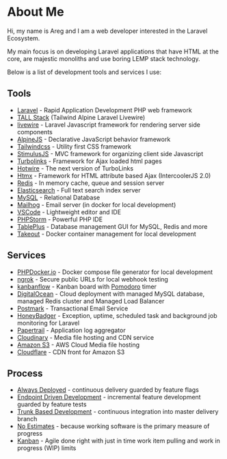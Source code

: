 # About Me

Hi, my name is Areg and I am a web developer interested in the Laravel Ecosystem.

My main focus is on developing Laravel applications that have HTML at the core, are majestic monoliths and use boring LEMP stack technology.

Below is a list of development tools and services I use:

## Tools

- [Laravel](https://laravel.com) - Rapid Application Development PHP web framework
- [TALL Stack](https://tallstack.dev/) (Tailwind Alpine Laravel Livewire)
- [livewire](https://laravel-livewire.com) - Laravel Javascript framework for rendering server side components
- [AlpineJS](https://laravel-livewire.com/docs/alpine-js) - Declarative JavaScript behavior framework
- [Tailwindcss](https://tailwindcss.com/) - Utility first CSS framework
- [StimulusJS](https://stimulusjs.org) - MVC framework for organizing client side Javascript
- [Turbolinks](https://github.com/turbolinks/turbolinks) - Framework for Ajax loaded html pages
- [Hotwire](https://hotwire.dev/) - The next version of TurboLinks
- [Htmx](https://htmx.org) - Framework for HTML attribute based Ajax (IntercoolerJS 2.0)
- [Redis](https://redis.io/) - In memory cache, queue and session server
- [Elasticsearch](https://www.elastic.co/what-is/elasticsearch) - Full text search index server
- [MySQL](https://www.mysql.com/) - Relational Database
- [Mailhog](https://blog.mailtrap.io/mailhog-explained/) - Email server (in docker for local development)
- [VSCode](https://code.visualstudio.com/) - Lightweight editor and IDE
- [PHPStorm](https://www.jetbrains.com/phpstorm/) - Powerful PHP IDE
- [TablePlus](https://tableplus.com/) - Database management GUI for MySQL, Redis and more
- [Takeout](https://github.com/tighten/takeout) - Docker container management for local development

## Services

- [PHPDocker.io](https://phpdocker.io/) - Docker compose file generator for local development
- [ngrok](https://ngrok.com/) - Secure public URLs for local webhook testing
- [kanbanflow](https://kanbanflow.com/) - Kanban board with [Pomodoro](https://en.wikipedia.org/wiki/Pomodoro_Technique) timer
- [DigitalOcean](https://www.digitalocean.com/) - Cloud deployment with managed MySQL database, managed Redis cluster and Managed Load Balancer
- [Postmark](https://postmarkapp.com/) - Transactional Email Service
- [HoneyBadger](https://www.honeybadger.io/for/laravel/) - Exception, uptime, scheduled task and background job monitoring for Laravel
- [Papertrail](https://www.papertrail.com/) - Application log aggregator
- [Cloudinary](https://cloudinary.com/) - Media file hosting and CDN service
- [Amazon S3](https://aws.amazon.com/s3/) - AWS Cloud Media file hosting
- [Cloudflare](https://cloudflare.com) - CDN front for Amazon S3

## Process

- [Always Deployed](https://alwaysdeployed.com) - continuous delivery guarded by feature flags
- [Endpoint Driven Development](https://alwaysdeployed.com/endpoint-driven-development) - incremental feature development guarded by feature tests
- [Trunk Based Development](https://trunkbaseddevelopment.com) - continuous integration into master delivery branch
- [No Estimates](http://ronjeffries.com/xprog/articles/the-noestimates-movement) - because working software is the primary measure of progress
- [Kanban](https://www.atlassian.com/agile/kanban) - Agile done right with just in time work item pulling and work in progress (WIP) limits
